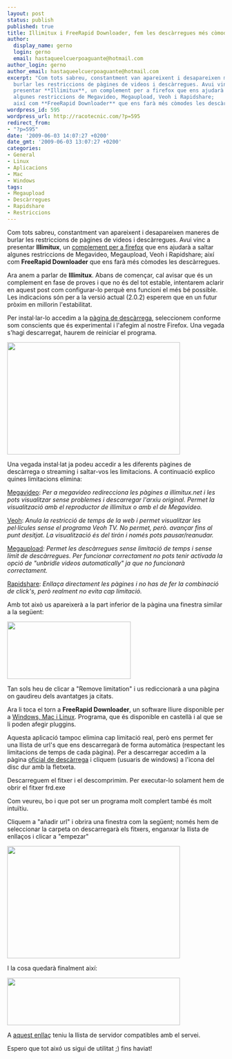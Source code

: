 ```yaml
---
layout: post
status: publish
published: true
title: Illimitux i FreeRapid Downloader, fem les descàrregues més còmodes
author:
  display_name: gerno
  login: gerno
  email: hastaqueelcuerpoaguante@hotmail.com
author_login: gerno
author_email: hastaqueelcuerpoaguante@hotmail.com
excerpt: "Com tots sabreu, constantment van apareixent i desapareixen maneres de
  burlar les restriccions de pàgines de videos i descàrregues. Avui vinc a
  presentar **Illimitux**, un complement per a firefox que ens ajudarà a saltar
  algunes restriccions de Megavideo, Megaupload, Veoh i Rapidshare;
  així com **FreeRapid Downloader** que ens farà més còmodes les descàrregues."
wordpress_id: 595
wordpress_url: http://racotecnic.com/?p=595
redirect_from:
- "?p=595"
date: '2009-06-03 14:07:27 +0200'
date_gmt: '2009-06-03 13:07:27 +0200'
categories:
- General
- Linux
- Aplicacions
- Mac
- Windows
tags:
- Megaupload
- Descàrregues
- Rapidshare
- Restriccions
---
```


Com tots sabreu, constantment van apareixent i desapareixen maneres de burlar les restriccions de pàgines de videos i descàrregues. Avui vinc a presentar **Illimitux**, un <span style="text-decoration: underline;">complement per a firefox</span> que ens ajudarà a saltar algunes restriccions de Megavideo, Megaupload, Veoh i Rapidshare; així com **FreeRapid Downloader** que ens farà més còmodes les descàrregues.

Ara anem a parlar de **Illimitux**. Abans de començar, cal avisar que és un complement en fase de proves i que no és del tot estable, intentarem aclarir en aquest post com configurar-lo perquè ens funcioni el més bé possible. Les indicacions són per a la versió actual (2.0.2) esperem que en un futur pròxim en millorin l'estabilitat.

Per instal·lar-lo accedim a la <a href="https://addons.mozilla.org/ca/firefox/addon/11037">pàgina de descàrrega</a>, seleccionem conforme som conscients que és experimental i l'afegim al nostre Firefox. Una vegada s'hagi descarregat, haurem de reiniciar el programa.

<a rel="lightbox[568]" href="http://img190.imageshack.us/img190/5144/13086518.jpg" target="_blank"><img class="aligncenter" src="http://img190.imageshack.us/img190/5144/13086518.jpg" border="0" alt="" width="400" height="260" /></a>

<a id="more"></a><a id="more-595"></a>

Una vegada instal·lat ja podeu accedir a les diferents pàgines de descàrrega o streaming i saltar-vos les limitacions. A continuació explico quines limitacions elimina:

<span style="text-decoration: underline;">Megavideo</span>: <em>Per a megavideo redirecciona les pàgines a illimitux.net i les pots visualitzar sense problemes i descarregar l'arxiu original. Permet la visualització amb el reproductor de illimitux o amb el de Megavideo.
</em>

<span style="text-decoration: underline;">Veoh</span>: <em>Anula la restricció de temps de la web i permet visualitzar les pel·lícules sense el programa Veoh TV. No permet, però. avançar fins al punt desitjat. La visualització és del tirón i només pots pausar/reanudar.</em>

<span style="text-decoration: underline;">Megaupload</span>: <em>Permet les descàrregues sense limitació de temps i sense límit de descàrregues. Per funcionar correctament no pots tenir activada la opció de "unbridle videos automatically" ja que no funcionarà correctament.
</em>

<span style="text-decoration: underline;">Rapidshare</span>:<em> Enllaça directament les pàgines i no has de fer la combinació de click's, però realment no evita cap limitació.</em>

Amb tot això us apareixerà a la part inferior de la pàgina una finestra similar a la següent:

<a rel="lightbox[568]" href="http://img242.imageshack.us/img242/5120/dibujobeq.jpg" target="_blank"><img class="aligncenter" style="border: 0pt none;" src="http://img242.imageshack.us/img242/5120/dibujobeq.jpg" border="0" alt="" width="286" height="133" /></a>

Tan sols heu de clicar a "Remove limitation" i us rediccionarà a una pàgina on gaudireu dels avantatges ja citats.

Ara li toca el torn a **FreeRapid Downloader**, un software lliure disponible per a <span style="text-decoration: underline;">Windows, Mac i Linux</span>. Programa, que és disponible en castellà i al que se li poden afegir pluggins.

Aquesta aplicació tampoc elimina cap limitació real, però ens permet fer una llista de url's que ens descarregarà de forma automàtica (respectant les limitacions de temps de cada pàgina). Per a descarregar accedim a la pàgina <a href="http://wordrider.net/freerapid/download.html">oficial de descàrrega</a> i cliquem (usuaris de windows) a l'icona del disc dur amb la fletxeta.

Descarreguem el fitxer i el descomprimim. Per executar-lo solament hem de obrir el fitxer frd.exe

Com veureu, bo i que pot ser un programa molt complert també és molt intuïtiu.

Cliquem a "añadir url" i obrira una finestra com la següent; només hem de seleccionar la carpeta on descarregarà els fitxers, enganxar la llista de enllaços i clicar a "empezar"

<a rel="lightbox[568]" href="http://img26.imageshack.us/img26/5684/frdd.jpg" target="_blank"><img class="aligncenter" src="http://img26.imageshack.us/img26/5684/frdd.jpg" border="0" alt="" width="400" height="260" /></a>

I la cosa quedarà finalment així:

<a rel="lightbox[568]" href="http://img522.imageshack.us/img522/5788/frd2.jpg" target="_blank"><img class="aligncenter" style="border: 0pt none;" src="http://img522.imageshack.us/img522/5788/frd2.jpg" border="0" alt="" width="400" height="110" /></a>

A <a href="http://wordrider.net/freerapid/index.html">aquest enllaç</a> teniu la llista de servidor compatibles amb el servei.

Espero que tot aixó us sigui de utilitat ;) fins haviat!
